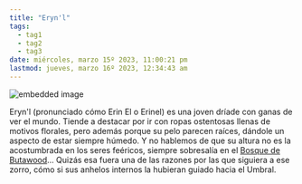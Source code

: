 ```yaml
---
title: "Eryn'l"
tags:
  - tag1
  - tag2
  - tag3
date: miércoles, marzo 15º 2023, 11:00:21 pm
lastmod: jueves, marzo 16º 2023, 12:34:43 am
---
```


![embedded image](https://assets.legendkeeper.com/913890d1-593f-459b-9ccc-f522d9aa67d8.jpg "Attachment")

Eryn'l (pronunciado cómo Erin El o Erinel) es una joven dríade con ganas de ver el mundo. Tiende a destacar por ir con ropas ostentosas llenas de motivos florales, pero además porque su pelo parecen raíces, dándole un aspecto de estar siempre húmedo. Y no hablemos de que su altura no es la acostumbrada en los seres feéricos, siempre sobresalía en el [Bosque de Butawood](https://www.legendkeeper.com/app/ckvil5g57t6310808rct5ktxd/ckz8bj3n9008b036c1shsgrpq/)... Quizás esa fuera una de las razones por las que siguiera a ese zorro, cómo si sus anhelos internos la hubieran guiado hacia el Umbral.
